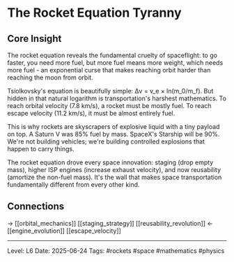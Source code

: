 # The Rocket Equation Tyranny

## Core Insight
The rocket equation reveals the fundamental cruelty of spaceflight: to go faster, you need more fuel, but more fuel means more weight, which needs more fuel - an exponential curse that makes reaching orbit harder than reaching the moon from orbit.

Tsiolkovsky's equation is beautifully simple: Δv = v_e × ln(m_0/m_f). But hidden in that natural logarithm is transportation's harshest mathematics. To reach orbital velocity (7.8 km/s), a rocket must be mostly fuel. To reach escape velocity (11.2 km/s), it must be almost entirely fuel.

This is why rockets are skyscrapers of explosive liquid with a tiny payload on top. A Saturn V was 85% fuel by mass. SpaceX's Starship will be 90%. We're not building vehicles; we're building controlled explosions that happen to carry things.

The rocket equation drove every space innovation: staging (drop empty mass), higher ISP engines (increase exhaust velocity), and now reusability (amortize the non-fuel mass). It's the wall that makes space transportation fundamentally different from every other kind.

## Connections
→ [[orbital_mechanics]] [[staging_strategy]] [[reusability_revolution]]
← [[engine_evolution]] [[escape_velocity]]

---
Level: L6
Date: 2025-06-24
Tags: #rockets #space #mathematics #physics